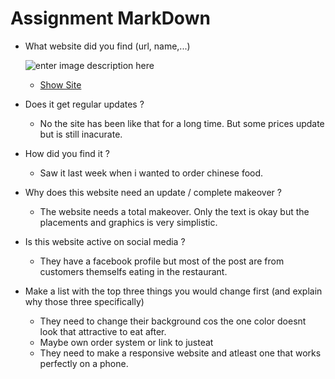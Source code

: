 # Assignment MarkDown
  * What website did you find (url, name,...)
  
    ![enter image description here](http://www.treasure-pot.be/Afbeeldingen/head.jpg)
     * [Show Site](http://www.treasure-pot.be/)
  * Does it get regular updates ?
    * No the site has been like that for a long time. But some prices update but is still inacurate.
  * How did you find it ?
    * Saw it last week when i wanted to order chinese food.
  * Why does this website need an update / complete makeover ?
    * The website needs a total makeover. Only the text is okay but the placements and graphics is very simplistic.
  * Is this website active on social media ?
    * They have a facebook profile but most of the post are from customers themselfs eating in the restaurant.
  * Make a list with the top three things you would change first (and explain why those three specifically)
    * They need to change their background cos the one color doesnt look that attractive to eat after.
    * Maybe own order system or link to justeat
    * They need to make a responsive website and atleast one that works perfectly on a phone.
